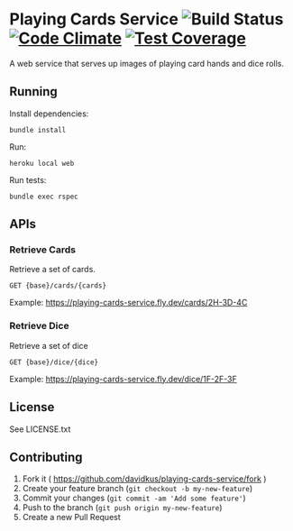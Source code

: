 # Playing Cards Service ![Build Status](https://github.com/davidkus/playing-cards-service/workflows/CI/badge.svg) [![Code Climate](https://codeclimate.com/github/davidkus/playing-cards-service/badges/gpa.svg)](https://codeclimate.com/github/davidkus/playing-cards-service) [![Test Coverage](https://codeclimate.com/github/davidkus/playing-cards-service/badges/coverage.svg)](https://codeclimate.com/github/davidkus/playing-cards-service/coverage)

A web service that serves up images of playing card hands and dice rolls.

## Running

Install dependencies:
```
bundle install
```

Run:
```
heroku local web
```

Run tests:
```
bundle exec rspec
```

## APIs

### Retrieve Cards

Retrieve a set of cards.
```
GET {base}/cards/{cards}
```
Example: https://playing-cards-service.fly.dev/cards/2H-3D-4C

### Retrieve Dice

Retrieve a set of dice
```
GET {base}/dice/{dice}
```
Example: https://playing-cards-service.fly.dev/dice/1F-2F-3F

## License

See LICENSE.txt

## Contributing

1. Fork it ( https://github.com/davidkus/playing-cards-service/fork )
2. Create your feature branch (`git checkout -b my-new-feature`)
3. Commit your changes (`git commit -am 'Add some feature'`)
4. Push to the branch (`git push origin my-new-feature`)
5. Create a new Pull Request
